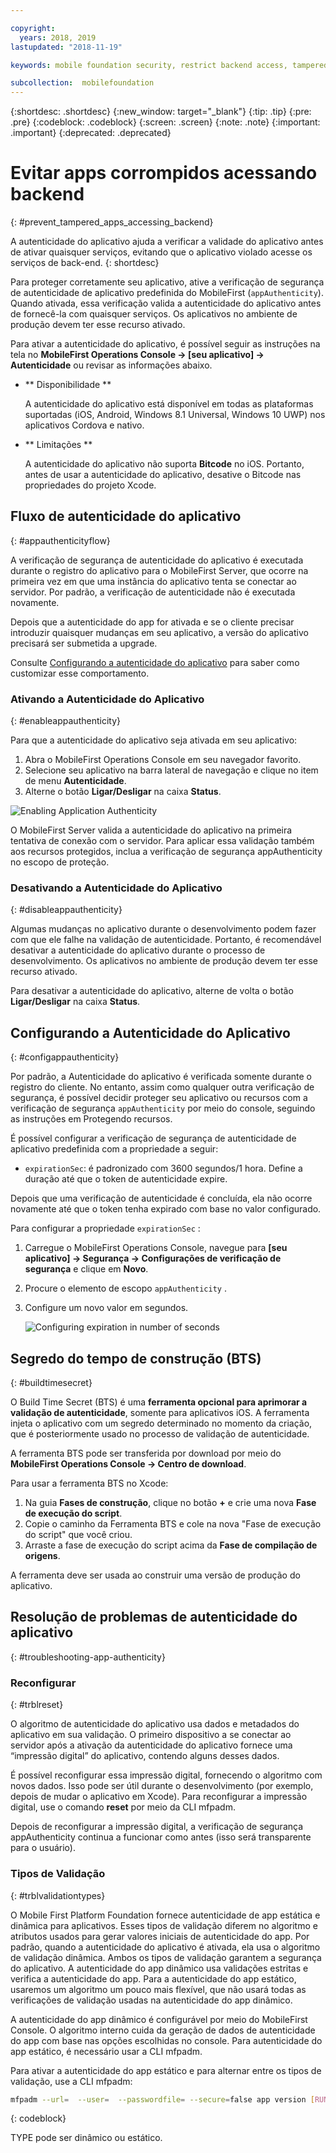 ```yaml
---

copyright:
  years: 2018, 2019
lastupdated: "2018-11-19"

keywords: mobile foundation security, restrict backend access, tampered apps

subcollection:  mobilefoundation
---
```


{:shortdesc: .shortdesc}
{:new_window: target="_blank"}
{:tip: .tip}
{:pre: .pre}
{:codeblock: .codeblock}
{:screen: .screen}
{:note: .note}
{:important: .important}
{:deprecated: .deprecated}

# Evitar apps corrompidos acessando backend
{: #prevent_tampered_apps_accessing_backend}

A autenticidade do aplicativo ajuda a verificar a validade do aplicativo antes de ativar quaisquer serviços, evitando que o aplicativo violado acesse os serviços de back-end.
{: shortdesc}

Para proteger corretamente seu aplicativo, ative a verificação de segurança de autenticidade de aplicativo predefinida do MobileFirst (``appAuthenticity``). Quando ativada, essa verificação valida a autenticidade do aplicativo antes de fornecê-la com quaisquer serviços. Os aplicativos no ambiente de produção devem ter esse recurso ativado.

Para ativar a autenticidade do aplicativo, é possível seguir as instruções na tela no **MobileFirst Operations Console → [seu aplicativo] → Autenticidade** ou revisar as informações abaixo.

* ** Disponibilidade **

    A autenticidade do aplicativo está disponível em todas as plataformas suportadas (iOS, Android, Windows 8.1 Universal, Windows 10 UWP) nos aplicativos Cordova e nativo.

* ** Limitações **

    A autenticidade do aplicativo não suporta **Bitcode** no iOS. Portanto, antes de usar a autenticidade do aplicativo, desative o Bitcode nas propriedades do projeto Xcode.

## Fluxo de autenticidade do aplicativo
{: #appauthenticityflow}

A verificação de segurança de autenticidade do aplicativo é executada durante o registro do aplicativo para o MobileFirst Server, que ocorre na primeira vez em que uma instância do aplicativo tenta se conectar ao servidor. Por padrão, a verificação de autenticidade não é executada novamente.

Depois que a autenticidade do app for ativada e se o cliente precisar introduzir quaisquer mudanças em seu aplicativo, a versão do aplicativo precisará ser submetida a upgrade.

Consulte [Configurando a autenticidade do aplicativo](#configappauthenticity) para saber como customizar esse comportamento.

### Ativando a Autenticidade do Aplicativo
{: #enableappauthenticity}

Para que a autenticidade do aplicativo seja ativada em seu aplicativo:

1. Abra o MobileFirst Operations Console em seu navegador favorito.
2. Selecione seu aplicativo na barra lateral de navegação e clique no item de menu **Autenticidade**.
3. Alterne o botão **Ligar/Desligar** na caixa **Status**.

![Enabling Application Authenticity](/images/enable_application_authenticity.png)

O MobileFirst Server valida a autenticidade do aplicativo na primeira tentativa de conexão com o servidor. Para aplicar essa validação também aos recursos protegidos, inclua a verificação de segurança appAuthenticity no escopo de proteção.

### Desativando a Autenticidade do Aplicativo
{: #disableappauthenticity}

Algumas mudanças no aplicativo durante o desenvolvimento podem fazer com que ele falhe na validação de autenticidade. Portanto, é recomendável desativar a autenticidade do aplicativo durante o processo de desenvolvimento. Os aplicativos no ambiente de produção devem ter esse recurso ativado.

Para desativar a autenticidade do aplicativo, alterne de volta o botão **Ligar/Desligar** na caixa **Status**.

## Configurando a Autenticidade do Aplicativo
{: #configappauthenticity}

Por padrão, a Autenticidade do aplicativo é verificada somente durante o registro do cliente. No entanto, assim como qualquer outra verificação de segurança, é possível decidir proteger seu aplicativo ou recursos com a verificação de segurança ``appAuthenticity`` por meio do console, seguindo as instruções em Protegendo recursos.

É possível configurar a verificação de segurança de autenticidade de aplicativo predefinida com a propriedade a seguir:

* ``expirationSec``: é padronizado com 3600 segundos/1 hora. Define a duração até que o token de autenticidade expire.

Depois que uma verificação de autenticidade é concluída, ela não ocorre novamente até que o token tenha expirado com base no valor configurado.

Para configurar a propriedade `` expirationSec `` :

1. Carregue o MobileFirst Operations Console, navegue para **[seu aplicativo] → Segurança → Configurações de verificação de segurança** e clique em **Novo**.
2. Procure o elemento de escopo `` appAuthenticity `` .
3. Configure um novo valor em segundos.

    ![Configuring expiration in number of seconds](/images/configuring_expirationSec.png)

## Segredo do tempo de construção (BTS)
{: #buildtimesecret}

O Build Time Secret (BTS) é uma **ferramenta opcional para aprimorar a validação de autenticidade**, somente para aplicativos iOS. A ferramenta injeta o aplicativo com um segredo determinado no momento da criação, que é posteriormente usado no processo de validação de autenticidade.

A ferramenta BTS pode ser transferida por download por meio do **MobileFirst Operations Console → Centro de download**.

Para usar a ferramenta BTS no Xcode:

1. Na guia **Fases de construção**, clique no botão **+** e crie uma nova **Fase de execução do script**.
2. Copie o caminho da Ferramenta BTS e cole na nova "Fase de execução do script" que você criou.
3. Arraste a fase de execução do script acima da **Fase de compilação de origens**.

A ferramenta deve ser usada ao construir uma versão de produção do aplicativo.

## Resolução de problemas de autenticidade do aplicativo
{: #troubleshooting-app-authenticity}

### Reconfigurar
{: #trblreset}

O algoritmo de autenticidade do aplicativo usa dados e metadados do aplicativo em sua validação. O primeiro dispositivo a se conectar ao servidor após a ativação da autenticidade do aplicativo fornece uma “impressão digital” do aplicativo, contendo alguns desses dados.

É possível reconfigurar essa impressão digital, fornecendo o algoritmo com novos dados. Isso pode ser útil durante o desenvolvimento (por exemplo, depois de mudar o aplicativo em Xcode). Para reconfigurar a impressão digital, use o comando **reset** por meio da CLI mfpadm.

Depois de reconfigurar a impressão digital, a verificação de segurança appAuthenticity continua a funcionar como antes (isso será transparente para o usuário).

### Tipos de Validação
{: #trblvalidationtypes}

O Mobile First Platform Foundation fornece autenticidade de app estática e dinâmica para aplicativos. Esses tipos de validação diferem no algoritmo e atributos usados para gerar valores iniciais de autenticidade do app. Por padrão, quando a autenticidade do aplicativo é ativada, ela usa o algoritmo de validação dinâmica. Ambos os tipos de validação garantem a segurança do aplicativo. A autenticidade do app dinâmico usa validações estritas e verifica a autenticidade do app. Para a autenticidade do app estático, usaremos um algoritmo um pouco mais flexível, que não usará todas as verificações de validação usadas na autenticidade do app dinâmico.

A autenticidade do app dinâmico é configurável por meio do MobileFirst Console. O algoritmo interno cuida da geração de dados de autenticidade do app com base nas opções escolhidas no console. Para autenticidade do app estático, é necessário usar a CLI mfpadm.

Para ativar a autenticidade do app estático e para alternar entre os tipos de validação, use a CLI mfpadm:

```bash
mfpadm --url=  --user=  --passwordfile= --secure=false app version [RUNTIME] [APPNAME] [ENVIRONMENT] [VERSION] set authenticity-validation TYPE
```
{: codeblock}

TYPE pode ser dinâmico ou estático.
